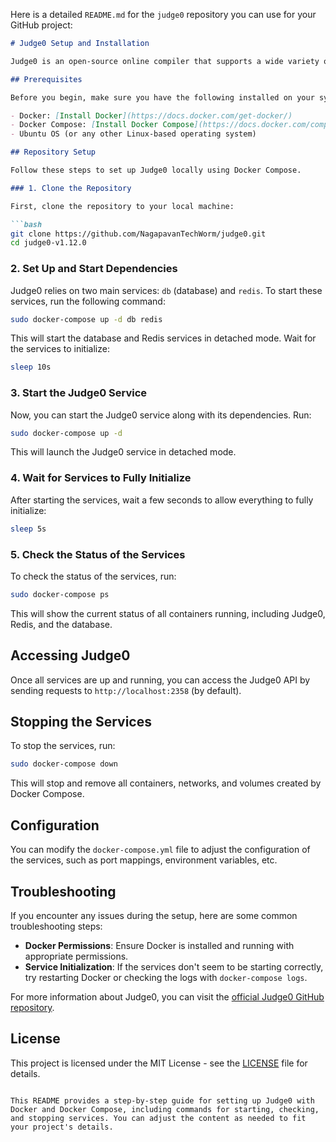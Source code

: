 Here is a detailed `README.md` for the `judge0` repository you can use for your GitHub project:

```markdown
# Judge0 Setup and Installation

Judge0 is an open-source online compiler that supports a wide variety of programming languages. This repository provides instructions for setting up and using Judge0 on your local machine with Docker and Docker Compose.

## Prerequisites

Before you begin, make sure you have the following installed on your system:

- Docker: [Install Docker](https://docs.docker.com/get-docker/)
- Docker Compose: [Install Docker Compose](https://docs.docker.com/compose/install/)
- Ubuntu OS (or any other Linux-based operating system)

## Repository Setup

Follow these steps to set up Judge0 locally using Docker Compose.

### 1. Clone the Repository

First, clone the repository to your local machine:

```bash
git clone https://github.com/NagapavanTechWorm/judge0.git
cd judge0-v1.12.0
```

### 2. Set Up and Start Dependencies

Judge0 relies on two main services: `db` (database) and `redis`. To start these services, run the following command:

```bash
sudo docker-compose up -d db redis
```

This will start the database and Redis services in detached mode. Wait for the services to initialize:

```bash
sleep 10s
```

### 3. Start the Judge0 Service

Now, you can start the Judge0 service along with its dependencies. Run:

```bash
sudo docker-compose up -d
```

This will launch the Judge0 service in detached mode.

### 4. Wait for Services to Fully Initialize

After starting the services, wait a few seconds to allow everything to fully initialize:

```bash
sleep 5s
```

### 5. Check the Status of the Services

To check the status of the services, run:

```bash
sudo docker-compose ps
```

This will show the current status of all containers running, including Judge0, Redis, and the database.

## Accessing Judge0

Once all services are up and running, you can access the Judge0 API by sending requests to `http://localhost:2358` (by default).

## Stopping the Services

To stop the services, run:

```bash
sudo docker-compose down
```

This will stop and remove all containers, networks, and volumes created by Docker Compose.

## Configuration

You can modify the `docker-compose.yml` file to adjust the configuration of the services, such as port mappings, environment variables, etc.

## Troubleshooting

If you encounter any issues during the setup, here are some common troubleshooting steps:

- **Docker Permissions**: Ensure Docker is installed and running with appropriate permissions.
- **Service Initialization**: If the services don't seem to be starting correctly, try restarting Docker or checking the logs with `docker-compose logs`.

For more information about Judge0, you can visit the [official Judge0 GitHub repository](https://github.com/judge0/judge0).

## License

This project is licensed under the MIT License - see the [LICENSE](LICENSE) file for details.
```

This README provides a step-by-step guide for setting up Judge0 with Docker and Docker Compose, including commands for starting, checking, and stopping services. You can adjust the content as needed to fit your project's details.
